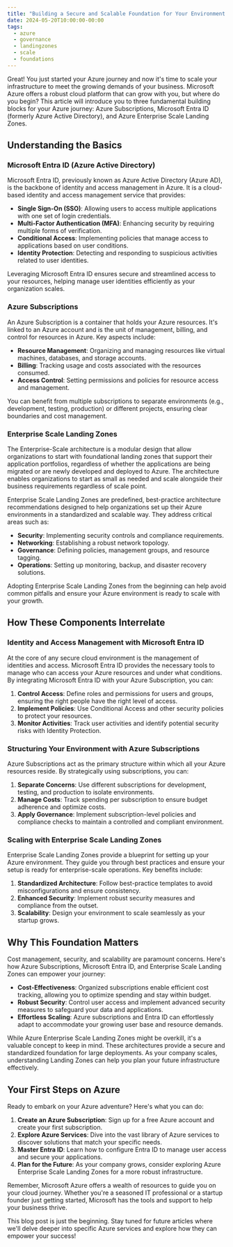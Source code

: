 ```yaml
---
title: "Building a Secure and Scalable Foundation for Your Environment on Azure"
date: 2024-05-20T10:00:00-00:00
tags:
  - azure
  - governance
  - landingzones
  - scale
  - foundations
---
```


Great! You just started your Azure journey and now it's time to scale your infrastructure to meet the growing demands of your business. Microsoft Azure offers a robust cloud platform that can grow with you, but where do you begin? This article will introduce you to three fundamental building blocks for your Azure journey: Azure Subscriptions, Microsoft Entra ID (formerly Azure Active Directory), and Azure Enterprise Scale Landing Zones.

## Understanding the Basics

### Microsoft Entra ID (Azure Active Directory)

Microsoft Entra ID, previously known as Azure Active Directory (Azure AD), is the backbone of identity and access management in Azure. It is a cloud-based identity and access management service that provides:

- **Single Sign-On (SSO)**: Allowing users to access multiple applications with one set of login credentials.
- **Multi-Factor Authentication (MFA)**: Enhancing security by requiring multiple forms of verification.
- **Conditional Access**: Implementing policies that manage access to applications based on user conditions.
- **Identity Protection**: Detecting and responding to suspicious activities related to user identities.

Leveraging Microsoft Entra ID ensures secure and streamlined access to your resources, helping manage user identities efficiently as your organization scales.

### Azure Subscriptions

An Azure Subscription is a container that holds your Azure resources. It's linked to an Azure account and is the unit of management, billing, and control for resources in Azure. Key aspects include:

- **Resource Management**: Organizing and managing resources like virtual machines, databases, and storage accounts.
- **Billing**: Tracking usage and costs associated with the resources consumed.
- **Access Control**: Setting permissions and policies for resource access and management.

You can benefit from multiple subscriptions to separate environments (e.g., development, testing, production) or different projects, ensuring clear boundaries and cost management.

### Enterprise Scale Landing Zones

The Enterprise-Scale architecture is a modular design that allow organizations to start with foundational landing zones that support their application portfolios, regardless of whether the applications are being migrated or are newly developed and deployed to Azure. The architecture enables organizations to start as small as needed and scale alongside their business requirements regardless of scale point.

Enterprise Scale Landing Zones are predefined, best-practice architecture recommendations designed to help organizations set up their Azure environments in a standardized and scalable way. They address critical areas such as:

- **Security**: Implementing security controls and compliance requirements.
- **Networking**: Establishing a robust network topology.
- **Governance**: Defining policies, management groups, and resource tagging.
- **Operations**: Setting up monitoring, backup, and disaster recovery solutions.

Adopting Enterprise Scale Landing Zones from the beginning can help avoid common pitfalls and ensure your Azure environment is ready to scale with your growth.

## How These Components Interrelate

### Identity and Access Management with Microsoft Entra ID

At the core of any secure cloud environment is the management of identities and access. Microsoft Entra ID provides the necessary tools to manage who can access your Azure resources and under what conditions. By integrating Microsoft Entra ID with your Azure Subscription, you can:

1. **Control Access**: Define roles and permissions for users and groups, ensuring the right people have the right level of access.
2. **Implement Policies**: Use Conditional Access and other security policies to protect your resources.
3. **Monitor Activities**: Track user activities and identify potential security risks with Identity Protection.

### Structuring Your Environment with Azure Subscriptions

Azure Subscriptions act as the primary structure within which all your Azure resources reside. By strategically using subscriptions, you can:

1. **Separate Concerns**: Use different subscriptions for development, testing, and production to isolate environments.
2. **Manage Costs**: Track spending per subscription to ensure budget adherence and optimize costs.
3. **Apply Governance**: Implement subscription-level policies and compliance checks to maintain a controlled and compliant environment.

### Scaling with Enterprise Scale Landing Zones

Enterprise Scale Landing Zones provide a blueprint for setting up your Azure environment. They guide you through best practices and ensure your setup is ready for enterprise-scale operations. Key benefits include:

1. **Standardized Architecture**: Follow best-practice templates to avoid misconfigurations and ensure consistency.
2. **Enhanced Security**: Implement robust security measures and compliance from the outset.
3. **Scalability**: Design your environment to scale seamlessly as your startup grows.

## Why This Foundation Matters

Cost management, security, and scalability are paramount concerns. Here's how Azure Subscriptions, Microsoft Entra ID, and Enterprise Scale Landing Zones can empower your journey:

- **Cost-Effectiveness**: Organized subscriptions enable efficient cost tracking, allowing you to optimize spending and stay within budget.
- **Robust Security**: Control user access and implement advanced security measures to safeguard your data and applications.
- **Effortless Scaling**: Azure subscriptions and Entra ID can effortlessly adapt to accommodate your growing user base and resource demands.

While Azure Enterprise Scale Landing Zones might be overkill, it's a valuable concept to keep in mind. These architectures provide a secure and standardized foundation for large deployments. As your company scales, understanding Landing Zones can help you plan your future infrastructure effectively.

## Your First Steps on Azure

Ready to embark on your Azure adventure? Here's what you can do:

1. **Create an Azure Subscription**: Sign up for a free Azure account and create your first subscription.
2. **Explore Azure Services**: Dive into the vast library of Azure services to discover solutions that match your specific needs.
3. **Master Entra ID**: Learn how to configure Entra ID to manage user access and secure your applications.
4. **Plan for the Future**: As your company grows, consider exploring Azure Enterprise Scale Landing Zones for a more robust infrastructure.

Remember, Microsoft Azure offers a wealth of resources to guide you on your cloud journey. Whether you're a seasoned IT professional or a startup founder just getting started, Microsoft has the tools and support to help your business thrive.

This blog post is just the beginning. Stay tuned for future articles where we'll delve deeper into specific Azure services and explore how they can empower your success!
